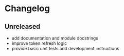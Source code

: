 # Changelog

## Unreleased
- add documentation and module docstrings
- improve token refresh logic
- provide basic unit tests and development instructions
